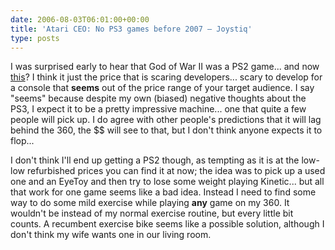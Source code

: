 ```yaml
---
date: 2006-08-03T06:01:00+00:00
title: 'Atari CEO: No PS3 games before 2007 – Joystiq'
type: posts
---
```

I was surprised early to hear that God of War II was a PS2 game... and now [this](http://www.joystiq.com/2006/08/02/atari-ceo-no-atari-ps3-games-before-2007/)? I think it just the price that is scaring developers... scary to develop for a console that **seems** out of the price range of your target audience. I say "seems" because despite my own (biased) negative thoughts about the PS3, I expect it to be a pretty impressive machine... one that quite a few people will pick up. I do agree with other people's predictions that it will lag behind the 360, the $$ will see to that, but I don't think anyone expects it to flop...

I don't think I'll end up getting a PS2 though, as tempting as it is at the low-low refurbished prices you can find it at now; the idea was to pick up a used one and an EyeToy and then try to lose some weight playing Kinetic... but all that work for one game seems like a bad idea. Instead I need to find some way to do some mild exercise while playing **any** game on my 360. It wouldn't be instead of my normal exercise routine, but every little bit counts. A recumbent exercise bike seems like a possible solution, although I don't think my wife wants one in our living room.
